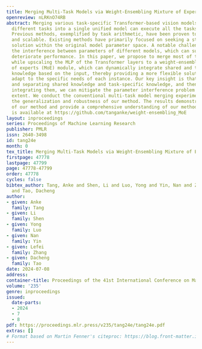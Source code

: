 ```yaml
---
title: Merging Multi-Task Models via Weight-Ensembling Mixture of Experts
openreview: nLRKnO74RB
abstract: Merging various task-specific Transformer-based vision models trained on
  different tasks into a single unified model can execute all the tasks concurrently.
  Previous methods, exemplified by task arithmetic, have been proven to be both effective
  and scalable. Existing methods have primarily focused on seeking a static optimal
  solution within the original model parameter space. A notable challenge is mitigating
  the interference between parameters of different models, which can substantially
  deteriorate performance. In this paper, we propose to merge most of the parameters
  while upscaling the MLP of the Transformer layers to a weight-ensembling mixture
  of experts (MoE) module, which can dynamically integrate shared and task-specific
  knowledge based on the input, thereby providing a more flexible solution that can
  adapt to the specific needs of each instance. Our key insight is that by identifying
  and separating shared knowledge and task-specific knowledge, and then dynamically
  integrating them, we can mitigate the parameter interference problem to a great
  extent. We conduct the conventional multi-task model merging experiments and evaluate
  the generalization and robustness of our method. The results demonstrate the effectiveness
  of our method and provide a comprehensive understanding of our method. The code
  is available at https://github.com/tanganke/weight-ensembling_MoE
layout: inproceedings
series: Proceedings of Machine Learning Research
publisher: PMLR
issn: 2640-3498
id: tang24e
month: 0
tex_title: Merging Multi-Task Models via Weight-Ensembling Mixture of Experts
firstpage: 47778
lastpage: 47799
page: 47778-47799
order: 47778
cycles: false
bibtex_author: Tang, Anke and Shen, Li and Luo, Yong and Yin, Nan and Zhang, Lefei
  and Tao, Dacheng
author:
- given: Anke
  family: Tang
- given: Li
  family: Shen
- given: Yong
  family: Luo
- given: Nan
  family: Yin
- given: Lefei
  family: Zhang
- given: Dacheng
  family: Tao
date: 2024-07-08
address:
container-title: Proceedings of the 41st International Conference on Machine Learning
volume: '235'
genre: inproceedings
issued:
  date-parts:
  - 2024
  - 7
  - 8
pdf: https://proceedings.mlr.press/v235/tang24e/tang24e.pdf
extras: []
# Format based on Martin Fenner's citeproc: https://blog.front-matter.io/posts/citeproc-yaml-for-bibliographies/
---
```

